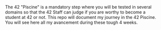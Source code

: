 The 42 "Piscine" is a mandatory step where you will be tested in several domains so that the 42 Staff can judge if you are worthy to become a student at 42 or not.
This repo will document my journey in the 42 Piscine.
You will see here all my avancement during these tough 4 weeks.
